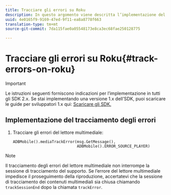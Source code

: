 ```yaml
---
title: Tracciare gli errori su Roku
description: In questo argomento viene descritta l’implementazione del tracciamento degli errori tramite Media SDK su Roku.
uuid: 4e0165f9-9169-47ed-9f11-ea8a8778f663
translation-type: tm+mt
source-git-commit: 7da115fae0a05548173e8ca3ec68fae250128775

---
```



# Tracciare gli errori su Roku{#track-errors-on-roku}

>[!IMPORTANT]
>
>Le istruzioni seguenti forniscono indicazioni per l’implementazione in tutti gli SDK 2.x. Se stai implementando una versione 1.x dell’SDK, puoi scaricare le guide per sviluppatori 1.x qui: [Scaricare gli SDK.](/help/sdk-implement/download-sdks.md)

## Implementazione del tracciamento degli errori

1. Tracciare gli errori del lettore multimediale:

   ```
   ADBMobile().mediaTrackError(msg.GetMessage(), 
                               ADBMobile().ERROR_SOURCE_PLAYER)
   ```

>[!NOTE]
>
>Il tracciamento degli errori del lettore multimediale non interrompe la sessione di tracciamento del supporto. Se l’errore del lettore multimediale impedisce il proseguimento della riproduzione, accertatevi che la sessione di tracciamento dei contenuti multimediali sia chiusa chiamando `trackSessionEnd` dopo la chiamata `trackError`.

